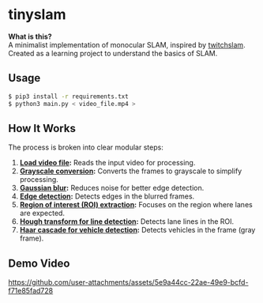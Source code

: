 # tinyslam

**What is this?**  
A minimalist implementation of monocular SLAM, inspired by [twitchslam](https://github.com/geohot/twitchslam). Created as a learning project to understand the basics of SLAM.

## Usage

```bash
$ pip3 install -r requirements.txt
$ python3 main.py < video_file.mp4 >
```

## How It Works

The process is broken into clear modular steps:

1. **[Load video file](https://github.com/KafetzisThomas/tinyslam/blob/main/tests/load_video.py):** Reads the input video for processing.
2. **[Grayscale conversion](https://github.com/KafetzisThomas/tinyslam/blob/main/tests/grayscale.py):** Converts the frames to grayscale to simplify processing.
3. **[Gaussian blur](https://github.com/KafetzisThomas/tinyslam/blob/main/tests/gaussian_blur.py):** Reduces noise for better edge detection.
4. **[Edge detection](https://github.com/KafetzisThomas/tinyslam/blob/main/tests/edge_detection.py):** Detects edges in the blurred frames.
5. **[Region of interest (ROI) extraction](https://github.com/KafetzisThomas/tinyslam/blob/main/tests/region_of_interest.py):** Focuses on the region where lanes are expected.
6. **[Hough transform for line detection](https://github.com/KafetzisThomas/tinyslam/blob/main/tests/hough_transform.py):** Detects lane lines in the ROI.
7. **[Haar cascade for vehicle detection](https://github.com/KafetzisThomas/tinyslam/blob/main/tests/haar_cascade.py):** Detects vehicles in the frame (gray frame).

## Demo Video

https://github.com/user-attachments/assets/5e9a44cc-22ae-49e9-bcfd-f71e85fad728
